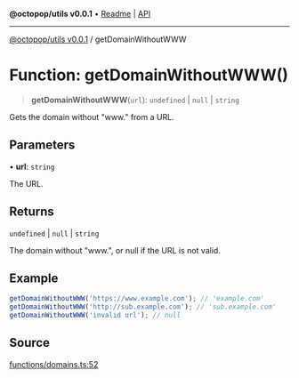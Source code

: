 **@octopop/utils v0.0.1** • [Readme](../README.md) \| [API](../globals.md)

***

[@octopop/utils v0.0.1](../README.md) / getDomainWithoutWWW

# Function: getDomainWithoutWWW()

> **getDomainWithoutWWW**(`url`): `undefined` \| `null` \| `string`

Gets the domain without "www." from a URL.

## Parameters

• **url**: `string`

The URL.

## Returns

`undefined` \| `null` \| `string`

The domain without "www.", or null if the URL is not valid.

## Example

```ts
getDomainWithoutWWW('https://www.example.com'); // 'example.com'
getDomainWithoutWWW('http://sub.example.com'); // 'sub.example.com'
getDomainWithoutWWW('invalid url'); // null
```

## Source

[functions/domains.ts:52](https://github.com/bucharitesh/octopop/blob/d1ccec1/packages/utils/src/functions/domains.ts#L52)
